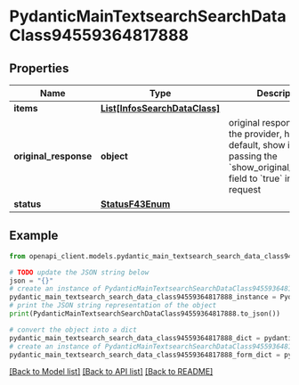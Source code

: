 # PydanticMainTextsearchSearchDataClass94559364817888


## Properties

Name | Type | Description | Notes
------------ | ------------- | ------------- | -------------
**items** | [**List[InfosSearchDataClass]**](InfosSearchDataClass.md) |  | [optional] 
**original_response** | **object** | original response sent by the provider, hidden by default, show it by passing the &#x60;show_original_response&#x60; field to &#x60;true&#x60; in your request | [optional] 
**status** | [**StatusF43Enum**](StatusF43Enum.md) |  | 

## Example

```python
from openapi_client.models.pydantic_main_textsearch_search_data_class94559364817888 import PydanticMainTextsearchSearchDataClass94559364817888

# TODO update the JSON string below
json = "{}"
# create an instance of PydanticMainTextsearchSearchDataClass94559364817888 from a JSON string
pydantic_main_textsearch_search_data_class94559364817888_instance = PydanticMainTextsearchSearchDataClass94559364817888.from_json(json)
# print the JSON string representation of the object
print(PydanticMainTextsearchSearchDataClass94559364817888.to_json())

# convert the object into a dict
pydantic_main_textsearch_search_data_class94559364817888_dict = pydantic_main_textsearch_search_data_class94559364817888_instance.to_dict()
# create an instance of PydanticMainTextsearchSearchDataClass94559364817888 from a dict
pydantic_main_textsearch_search_data_class94559364817888_form_dict = pydantic_main_textsearch_search_data_class94559364817888.from_dict(pydantic_main_textsearch_search_data_class94559364817888_dict)
```
[[Back to Model list]](../README.md#documentation-for-models) [[Back to API list]](../README.md#documentation-for-api-endpoints) [[Back to README]](../README.md)


